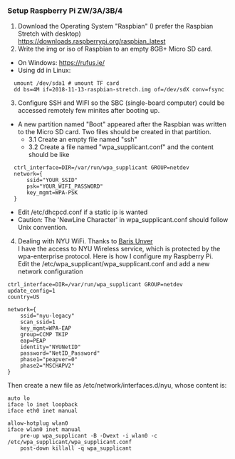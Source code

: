 ### Setup Raspberry Pi ZW/3A/3B/4
1) Download the Operating System "Raspbian" (I prefer the Raspbian Stretch with desktop)<br>
https://downloads.raspberrypi.org/raspbian_latest
2) Write the img or iso of Raspbian to an empty 8GB+ Micro SD card. <br> 
* On Windows: https://rufus.ie/<br>
* Using dd in Linux: 
```
  umount /dev/sda1 # umount TF card
  dd bs=4M if=2018-11-13-raspbian-stretch.img of=/dev/sdX conv=fsync
```
3) Configure SSH and WIFI so the SBC (single-board computer) could be accessed remotely few minites after booting up.
* A new partition named "Boot" appeared after the Raspbian was written to the Micro SD card. Two files should be created in that partition.
  * 3.1 Create an empty file named "ssh"
  * 3.2 Create a file named "wpa_supplicant.conf" and the content should be like
```shell
  ctrl_interface=DIR=/var/run/wpa_supplicant GROUP=netdev
  network={
      ssid="YOUR_SSID"
      psk="YOUR_WIFI_PASSWORD"
      key_mgmt=WPA-PSK
  }
```
  * Edit /etc/dhcpcd.conf if a static ip is wanted
* Caution: The 'NewLine Character' in wpa_supplicant.conf should follow Unix convention.

4) Dealing with NYU WiFi. Thanks to [Baris Unver](https://www.bunver.com/connecting-raspberry-pi-to-wpa2-enterprise-wireless-network/)<br>
I have the access to NYU Wireless service, which is protected by the wpa-enterprise protocol. Here is how I configure my Raspberry Pi. <br>
Edit the /etc/wpa_supplicant/wpa_supplicant.conf and add a new network configuration <br>
```shell
ctrl_interface=DIR=/var/run/wpa_supplicant GROUP=netdev
update_config=1
country=US

network={
    ssid="nyu-legacy"
    scan_ssid=1
    key_mgmt=WPA-EAP
    group=CCMP TKIP
    eap=PEAP
    identity="NYUNetID"
    password="NetID_Password"
    phase1="peapver=0"
    phase2="MSCHAPV2"
}
```
Then create a new file as /etc/network/interfaces.d/nyu, whose content is:<br>
```shell
auto lo
iface lo inet loopback
iface eth0 inet manual

allow-hotplug wlan0
iface wlan0 inet manual
    pre-up wpa_supplicant -B -Dwext -i wlan0 -c /etc/wpa_supplicant/wpa_supplicant.conf
    post-down killall -q wpa_supplicant
```
